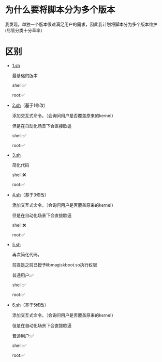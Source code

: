 # 为什么要将脚本分为多个版本
我发现，单独一个版本很难满足用户的需求，因此我计划将脚本分为多个版本维护(尽管分类十分草率）

# 区别
- [1.sh](./1.sh)

  最基础的版本

  shell:✅
  
  root:✅
  
- [2.sh](./2.sh)（基于1修改）

  添加交互式命令。（会询问用户是否覆盖原来的kernel）
  
  但是在自动化场景下会直接歇逼

  shell:✅
  
  root:✅

- [3.sh](./3.sh)

  简化代码
  
  shell:❌
  
  root:✅
  
- [4.sh](./4.sh)（基于3修改）

  添加交互式命令。（会询问用户是否覆盖原来的kernel）
  
  但是在自动化场景下会直接歇逼
  
  shell:❌
  
  root:✅

- [5.sh](./5.sh)

  再次简化代码。
  
  前提是之前已授予libmagiskboot.so执行权限
  
  普通用户:✅
  
  shell:✅
  
  root:✅
  
- [6.sh](./6.sh)（基于5修改）

  添加交互式命令。（会询问用户是否覆盖原来的kernel）
  
  但是在自动化场景下会直接歇逼
  
  普通用户:✅
  
  shell:✅
  
  root:✅
